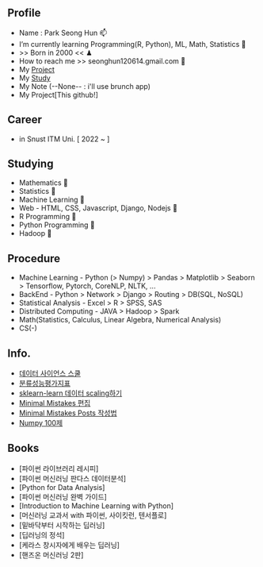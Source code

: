 ## **Profile**
- Name : Park Seong Hun 📫
- I’m currently learning Programming(R, Python), ML, Math, Statistics 📜
- \>\> Born in 2000 << ♟
- How to reach me >> seonghun120614.gmail.com 🔑
- My [Project](https://seonghun120614.github.io/)
- My [Study](https://seonghun120614.tistory.com/)
- My Note (--None-- : i'll use brunch app)
- My Project[This github!]

## **Career**
 + in Snust ITM Uni. [ 2022 ~  ]



## **Studying**
 + Mathematics 📕
 + Statistics 📗
 + Machine Learning 📓
 + Web - HTML, CSS, Javascript, Django, Nodejs 📒
 + R Programming 📔
 + Python Programming 📖
 + Hadoop 📃

## **Procedure**
 + Machine Learning - Python (> Numpy) > Pandas > Matplotlib > Seaborn > Tensorflow, Pytorch, CoreNLP, NLTK, ...
 + BackEnd - Python > Network > Django > Routing > DB(SQL, NoSQL)
 + Statistical Analysis - Excel > R > SPSS, SAS
 + Distributed Computing - JAVA > Hadoop > Spark
 + Math(Statistics, Calculus, Linear Algebra, Numerical Analysis)
 + CS(-)

## **Info.**
 + [데이터 사이언스 스쿨](https://datascienceschool.net/intro.html)
 + [분류성능평가지표](https://sumniya.tistory.com/26)
 + [sklearn-learn 데이터 scaling하기](https://mkjjo.github.io/python/2019/01/10/scaler.html)
 + [Minimal Mistakes 편집](https://ansohxxn.github.io/blog/jekyll-directory-structure/)
 + [Minimal Mistakes Posts 작성법](https://niklasjang.github.io/guide/how-to-use-markdown/)
 + [Numpy 100제](https://github.com/rougier/numpy-100/blob/master/100_Numpy_exercises.md)

## **Books**
 + [파이썬 라이브러리 레시피]
 + [파이썬 머신러닝 판다스 데이터분석]
 + [Python for Data Analysis]
 + [파이썬 머신러닝 완벽 가이드]
 + [Introduction to Machine Learning with Python]
 + [머신러닝 교과서 with 파이썬, 사이킷런, 텐서플로]
 + [밑바닥부터 시작하는 딥러닝]
 + [딥러닝의 정석]
 + [케라스 창시자에게 배우는 딥러닝]
 + [핸즈온 머신러닝 2판]
